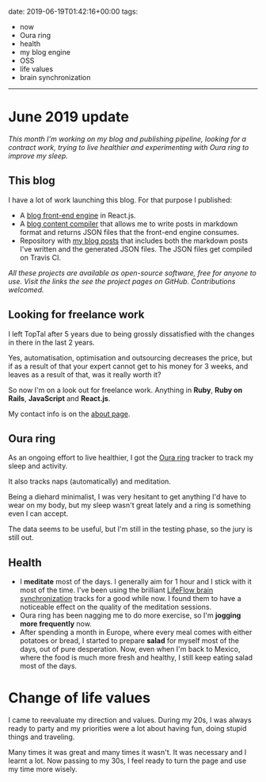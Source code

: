 date: 2019-06-19T01:42:16+00:00
tags:
  - now
  - Oura ring
  - health
  - my blog engine
  - OSS
  - life values
  - brain synchronization

---

# June 2019 update

_This month I'm working on my blog and publishing pipeline, looking for a contract work, trying to live healthier and experimenting with Oura ring to improve my sleep._

## This blog

I have a lot of work launching this blog. For that purpose I published:

- A [blog front-end engine][gh-blog-engine] in React.js.
- A [blog content compiler][gh-blog-generator] that allows me to write posts in markdown format and returns JSON files that the front-end engine consumes.
- Repository with [my blog posts][gh-data-blog] that includes both the markdown posts I've written and the generated JSON files. The JSON files get compiled on Travis CI.

_All these projects are available as open-source software, free for anyone to use. Visit the links the see the project pages on GitHub. Contributions welcomed._

## Looking for freelance work

I left TopTal after 5 years due to being grossly dissatisfied with the changes in there in the last 2 years.

Yes, automatisation, optimisation and outsourcing decreases the price, but if as a result of that your expert cannot get to his money for 3 weeks, and leaves as a result of that, was it really worth it?

So now I'm on a look out for freelance work. Anything in **Ruby**, **Ruby on Rails**, **JavaScript** and **React.js**.

My contact info is on the [about page](/about).

## Oura ring

As an ongoing effort to live healthier, I got the [Oura ring][oura-ring] tracker to track my sleep and activity.

It also tracks naps (automatically) and meditation.

Being a diehard minimalist, I was very hesitant to get anything I'd have to wear on my body, but my sleep wasn't great lately and a ring is something even I can accept.

The data seems to be useful, but I'm still in the testing phase, so the jury is still out.

## Health

- I **meditate** most of the days. I generally aim for 1 hour and I stick with it most of the time. I've been using the brilliant [LifeFlow brain synchronization][lifeflow] tracks for a good while now. I found them to have a noticeable effect on the quality of the meditation sessions.
- Oura ring has been nagging me to do more exercise, so I'm **jogging more frequently** now.
- After spending a month in Europe, where every meal comes with either potatoes or bread, I started to prepare **salad** for myself most of the days, out of pure desperation. Now, even when I'm back to Mexico, where the food is much more fresh and healthy, I still keep eating salad most of the days.

# Change of life values

I came to reevaluate my direction and values. During my 20s, I was always ready to party and my priorities were a lot about having fun, doing stupid things and traveling.

Many times it was great and many times it wasn't. It was necessary and I learnt a lot. Now passing to my 30s, I feel ready to turn the page and use my time more wisely.


[gh-blog-engine]: https://github.com/jakub-stastny/blog
[gh-blog-generator]: https://github.com/jakub-stastny/blog-generator.js
[gh-data-blog]: https://github.com/jakub-stastny/data.blog
[oura-ring]: https://ouraring.com/
[lifeflow]: https://www.project-meditation.org